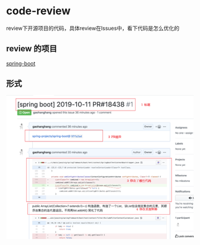 # code-review

review下开源项目的代码，具体review在lssues中，看下代码是怎么优化的

## review 的项目

[spring-boot](https://github.com/spring-projects/spring-boot)

## 形式

![](https://raw.githubusercontent.com/gaohanghang/images/master/img/20191011235044.png)
